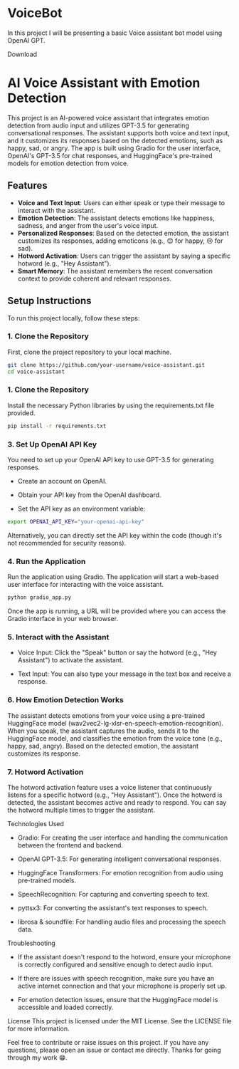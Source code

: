 # VoiceBot
In this project I will be presenting a basic Voice assistant bot model using OpenAI GPT.


Download
# AI Voice Assistant with Emotion Detection

This project is an AI-powered voice assistant that integrates emotion detection from audio input and utilizes GPT-3.5 for generating conversational responses. The assistant supports both voice and text input, and it customizes its responses based on the detected emotions, such as happy, sad, or angry. The app is built using Gradio for the user interface, OpenAI's GPT-3.5 for chat responses, and HuggingFace's pre-trained models for emotion detection from voice.

## Features

- **Voice and Text Input**: Users can either speak or type their message to interact with the assistant.
- **Emotion Detection**: The assistant detects emotions like happiness, sadness, and anger from the user's voice input.
- **Personalized Responses**: Based on the detected emotion, the assistant customizes its responses, adding emoticons (e.g., 😊 for happy, 😢 for sad).
- **Hotword Activation**: Users can trigger the assistant by saying a specific hotword (e.g., "Hey Assistant").
- **Smart Memory**: The assistant remembers the recent conversation context to provide coherent and relevant responses.

## Setup Instructions

To run this project locally, follow these steps:

### 1. Clone the Repository

First, clone the project repository to your local machine.

```bash
git clone https://github.com/your-username/voice-assistant.git
cd voice-assistant
```

### 1. Clone the Repository
Install the necessary Python libraries by using the requirements.txt file provided.

```bash
pip install -r requirements.txt
```
### 3. Set Up OpenAI API Key
You need to set up your OpenAI API key to use GPT-3.5 for generating responses.

- Create an account on OpenAI.

- Obtain your API key from the OpenAI dashboard.

- Set the API key as an environment variable:

```bash
export OPENAI_API_KEY="your-openai-api-key"
```

Alternatively, you can directly set the API key within the code (though it's not recommended for security reasons).

### 4. Run the Application
Run the application using Gradio. The application will start a web-based user interface for interacting with the voice assistant.

```bash
python gradio_app.py
```

Once the app is running, a URL will be provided where you can access the Gradio interface in your web browser.


### 5. Interact with the Assistant
- Voice Input: Click the "Speak" button or say the hotword (e.g., "Hey Assistant") to activate the assistant.

- Text Input: You can also type your message in the text box and receive a response.

### 6. How Emotion Detection Works
The assistant detects emotions from your voice using a pre-trained HuggingFace model (wav2vec2-lg-xlsr-en-speech-emotion-recognition). When you speak, the assistant captures the audio, sends it to the HuggingFace model, and classifies the emotion from the voice tone (e.g., happy, sad, angry). Based on the detected emotion, the assistant customizes its response.

### 7. Hotword Activation
The hotword activation feature uses a voice listener that continuously listens for a specific hotword (e.g., "Hey Assistant"). Once the hotword is detected, the assistant becomes active and ready to respond. You can say the hotword multiple times to trigger the assistant.

Technologies Used
- Gradio: For creating the user interface and handling the communication between the frontend and backend.

- OpenAI GPT-3.5: For generating intelligent conversational responses.

- HuggingFace Transformers: For emotion recognition from audio using pre-trained models.

- SpeechRecognition: For capturing and converting speech to text.

- pyttsx3: For converting the assistant's text responses to speech.

- librosa & soundfile: For handling audio files and processing the speech data.

Troubleshooting
- If the assistant doesn't respond to the hotword, ensure your microphone is correctly configured and sensitive enough to detect audio input.

- If there are issues with speech recognition, make sure you have an active internet connection and that your microphone is properly set up.

- For emotion detection issues, ensure that the HuggingFace model is accessible and loaded correctly.

License
This project is licensed under the MIT License. See the LICENSE file for more information.

Feel free to contribute or raise issues on this project. If you have any questions, please open an issue or contact me directly. Thanks for going through my work 😁.